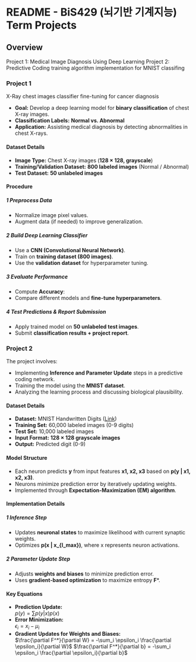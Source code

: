 # **README - BiS429 (뇌기반 기계지능) Term Projects**
## **Overview**
Project 1: Medical Image Diagnosis Using Deep Learning
Project 2: Predictive Coding training algorithm implementation for MNIST classifing

### **Project 1**
X-Ray chest images classifier fine-tuning for cancer diagnosis
- **Goal:** Develop a deep learning model for **binary classification** of chest X-ray images.  
- **Classification Labels:** **Normal vs. Abnormal**
- **Application:** Assisting medical diagnosis by detecting abnormalities in chest X-rays.

#### **Dataset Details**
- **Image Type:** Chest X-ray images (**128 × 128, grayscale**)  
- **Training/Validation Dataset:** **800 labeled images** (Normal / Abnormal)  
- **Test Dataset:** **50 unlabeled images**

####  **Procedure**
##### **1️ Preprocess Data**
- Normalize image pixel values.  
- Augment data (if needed) to improve generalization.  

##### **2️ Build Deep Learning Classifier**
- Use a **CNN (Convolutional Neural Network)**.  
- Train on **training dataset (800 images)**.  
- Use the **validation dataset** for hyperparameter tuning.  

##### **3️ Evaluate Performance**
- Compute **Accuracy**:  
- Compare different models and **fine-tune hyperparameters**.  

##### **4️ Test Predictions & Report Submission**
- Apply trained model on **50 unlabeled test images**.  
- Submit **classification results + project report**.

### **Project 2**
The project involves:
- Implementing **Inference and Parameter Update** steps in a predictive coding network.
- Training the model using the **MNIST dataset**.
- Analyzing the learning process and discussing biological plausibility.

#### **Dataset Details**
- **Dataset:** MNIST Handwritten Digits ([Link](http://yann.lecun.com/exdb/mnist/))
- **Training Set:** 60,000 labeled images (0-9 digits)
- **Test Set:** 10,000 labeled images
- **Input Format:** **128 × 128 grayscale images**
- **Output:** Predicted digit (0-9)

#### **Model Structure**
- Each neuron predicts **y** from input features **x1, x2, x3** based on **p(y | x1, x2, x3)**.
- Neurons minimize prediction error by iteratively updating weights.
- Implemented through **Expectation-Maximization (EM) algorithm**.

#### **Implementation Details**
##### **1️ Inference Step**
- Updates **neuronal states** to maximize likelihood with current synaptic weights.
- Optimizes **p(x | x_{l_max})**, where x represents neuron activations.

##### **2️ Parameter Update Step**
- Adjusts **weights and biases** to minimize prediction error.
- Uses **gradient-based optimization** to maximize entropy **F***.

#### **Key Equations**
- **Prediction Update:**  
  $p(y) = \sum p(y | x) p(x)$
- **Error Minimization:**  
  $\epsilon_i = x_i - \mu_i$
- **Gradient Updates for Weights and Biases:**  
  $\frac{\partial F^*}{\partial W} = -\sum_i \epsilon_i \frac{\partial \epsilon_i}{\partial W}$
  $\frac{\partial F^*}{\partial b} = -\sum_i \epsilon_i \frac{\partial \epsilon_i}{\partial b}$
